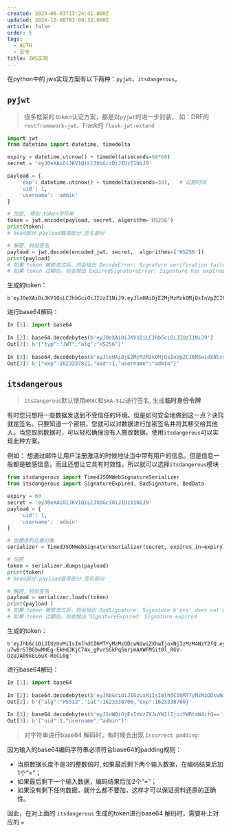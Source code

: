 ```yaml
---
created: 2023-08-03T13:24:41.000Z
updated: 2024-10-08T03:08:32.000Z
article: false
order: 5
tags:
  - AUTH
  - 安全
title: JWS实现
---
```

在python中的 jws实现方案有以下两种：`pyjwt`、`itsdangerous`。

## `pyjwt`

> 很多框架的 token认证方案，都是对`pyjwt`的进一步封装， 如：DRF的 `restframework-jwt`、Flask的 `flask-jwt-extend`

```python
import jwt
from datetime import datetime, timedelta

expiry = datetime.utcnow() + timedelta(seconds=60*60)
secret = 'eyJ0eXAiOiJKV1QiLCJhbGciOiJIUzI1NiJ9'

payload = {
    'exp': datetime.utcnow() + timedelta(seconds=30),   # 过期时间
    'uid': 1,
    'username': 'admin'
}

# 加密, 得到 token字符串
token = jwt.encode(payload, secret, algorithm='HS256')
print(token)
# head部分.payload载荷部分.签名部分

# 解密，校验签名
payload = jwt.decode(encoded_jwt, secret,  algorithms=['HS256'])
print(payload)
# 如果 token 被修改过后，则会抛出 DecodeError: Signature verification failed
# 如果 token 过期后，则会抛出 ExpiredSignatureError: Signature has expired
```

生成的token：

```text
b'eyJ0eXAiOiJKV1QiLCJhbGciOiJIUzI1NiJ9.eyJleHAiOjE2MjMzMzk0MjQsInVpZCI6MSwidXNlcm5hbWUiOiJhZG1pbiJ9.c__sgvA9VOv54T1R5Nm8Z4scFBMEgHo46xVF3PxtaRw'
```

进行base64解码：

```python
In [1]: import base64
    
In [2]: base64.decodebytes(b'eyJ0eXAiOiJKV1QiLCJhbGciOiJIUzI1NiJ9')
Out[2]: b'{"typ":"JWT","alg":"HS256"}'
    
In [3]: base64.decodebytes(b'eyJleHAiOjE2MjMzMzk0MjQsInVpZCI6MSwidXNlcm5hbWUiOiJhZG1pbiJ9')
Out[3]: b'{"exp":1623337821,"uid":1,"username":"admin"}' 
```

## `itsdangerous`

> `ItsDangerous`默认使用`HMAC`和`SHA-512`进行签名, 生成**临时身份令牌**

有时您只想将一些数据发送到不受信任的环境。但是如何安全地做到这一点？诀窍就是签名。只要知道一个密钥，您就可以对数据进行加密签名并将其移交给其他人。当您取回数据时，可以轻松确保没有人篡改数据。使用`itsdangerous`可以实现此种方案。

例如： 想通过邮件让用户注册激活的时候地址当中带有用户的信息。但是信息一般都是敏感信息，而且还想让它具有时效性，所以就可以选择`itsdangerous`模块

```python
from itsdangerous import TimedJSONWebSignatureSerializer
from itsdangerous import SignatureExpired, BadSignature, BadData

expiry = 60
secret = 'eyJ0eXAiOiJKV1QiLCJhbGciOiJIUzI1NiJ9'
payload = {
    'uid': 1,
    'username': 'admin'
}

# 创建序列化器对象
serializer = TimedJSONWebSignatureSerializer(secret, expires_in=expiry)

# 加密
token = serializer.dumps(payload)
print(token)
# head部分.payload载荷部分.签名部分

# 解密，校验签名
payload = serializer.loads(token)
print(payload )
# 如果 token 被修改过后，则会抛出 BadSignature: Signature b'xxx' does not match
# 如果 token 过期后，则会抛出 SignatureExpired: Signature expired
```

生成的token：

```text
b'eyJhbGciOiJIUzUxMiIsImlhdCI6MTYyMzMzODcwNiwiZXhwIjoxNjIzMzM4NzY2fQ.eyJ1aWQiOjEsInVzZXJuYW1lIjoiYWRtaW4ifQ._cpzkgKX-u7w8r57BGbwMHEg-EkHdJKjC74x_gPvrSGkPq5mrjmAXWFMSit0l_RGV-DzUJA09kEL6uX-ReCL0g'
```

进行base64解码：

```python
In [1]: import base64
    
In [2]: base64.decodebytes(b'eyJhbGciOiJIUzUxMiIsImlhdCI6MTYyMzMzODcwNiwiZXhwIjoxNjIzMzM4NzY2fQ==')
Out[2]: b'{"alg":"HS512","iat":1623338706,"exp":1623338766}'
    
In [3]: base64.decodebytes(b'eyJ1aWQiOjEsInVzZXJuYW1lIjoiYWRtaW4ifQ==')
Out[3]: b'{"uid":1,"username":"admin"}' 
```

> 对字符串进行base64 解码时，有时候会出现 `Incorrect padding`:

因为输入的base64编码字符串必须符合base64的padding规则：

- 当原数据长度不是3的整数倍时, 如果最后剩下两个输入数据，在编码结果后加1个“=”；
- 如果最后剩下一个输入数据，编码结果后加2个“=”；
- 如果没有剩下任何数据，就什么都不要加，这样才可以保证资料还原的正确性。

因此，在对上面的 `itsdangerous` 生成的token进行base64 解码时，需要补上对应的 `=`
